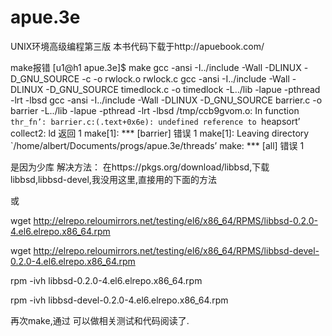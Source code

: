 # apue.3e
UNIX环境高级编程第三版
本书代码下载于http://apuebook.com/


make报错
[u1@h1 apue.3e]$ make
gcc -ansi -I../include -Wall -DLINUX -D_GNU_SOURCE   -c -o rwlock.o rwlock.c
gcc -ansi -I../include -Wall -DLINUX -D_GNU_SOURCE  timedlock.c -o timedlock  -L../lib -lapue -pthread -lrt -lbsd
gcc -ansi -I../include -Wall -DLINUX -D_GNU_SOURCE  barrier.c -o barrier  -L../lib -lapue -pthread -lrt -lbsd
/tmp/ccb9gvom.o: In function `thr_fn’:
barrier.c:(.text+0x6e): undefined reference to `heapsort’
collect2: ld 返回 1
make[1]: *** [barrier] 错误 1
make[1]: Leaving directory `/home/albert/Documents/progs/apue.3e/threads’
make: *** [all] 错误 1

是因为少库
解决方法：
在https://pkgs.org/download/libbsd,下载libbsd,libbsd-devel,我没用这里,直接用的下面的方法

或

wget http://elrepo.reloumirrors.net/testing/el6/x86_64/RPMS/libbsd-0.2.0-4.el6.elrepo.x86_64.rpm 

wget http://elrepo.reloumirrors.net/testing/el6/x86_64/RPMS/libbsd-devel-0.2.0-4.el6.elrepo.x86_64.rpm  

rpm -ivh libbsd-0.2.0-4.el6.elrepo.x86_64.rpm  

rpm -ivh libbsd-devel-0.2.0-4.el6.elrepo.x86_64.rpm  



再次make,通过
可以做相关测试和代码阅读了.
